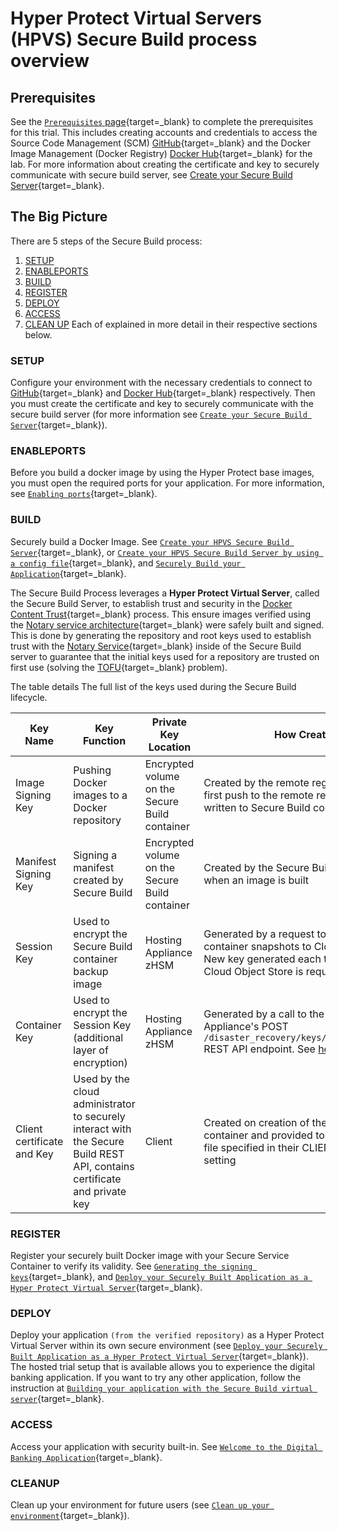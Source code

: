 # Hyper Protect Virtual Servers (HPVS) Secure Build process overview

## Prerequisites

See the [`Prerequisites` page](../prerequisites.md){target=_blank} to complete the prerequisites for this trial. This includes creating accounts and credentials to access the Source Code Management (SCM) [GitHub](https://github.com){target=_blank} and the Docker Image Management (Docker Registry) [Docker Hub](https://hub.docker.com/){target=_blank} for the lab. For more information about creating the certificate and key to securely communicate with secure build server, see [Create your Secure Build Server](create-server.md){target=_blank}.

## The Big Picture

There are 5 steps of the Secure Build process:

1. [SETUP](#setup)
2. [ENABLEPORTS](#enableports)
2. [BUILD](#build)
3. [REGISTER](#register)
4. [DEPLOY](#deploy)
5. [ACCESS](#access)
6. [CLEAN UP](#cleanup)
   Each of  explained in more detail in their respective sections below.

### SETUP

Configure your environment with the necessary credentials to connect to [GitHub](https://github.com){target=_blank} and [Docker Hub](https://hub.docker.com/){target=_blank} respectively. Then you must create the certificate and key to securely communicate with the secure build server (for more information see [`Create your Secure Build Server`](create-server.md){target=_blank}).

### ENABLEPORTS

Before you build a docker image by using the Hyper Protect base images, you must open the required ports for your application. For more information, see [`Enabling ports`](sbs-ports-setup.md){target=_blank}.

### BUILD

Securely build a Docker Image. See [`Create your HPVS Secure Build Server`](create-server.md){target=_blank}, or [`Create your HPVS Secure Build Server by using a config file`](create-server-hpvsdeploy.md){target=_blank}, and [`Securely Build your Application`](build.md){target=_blank}.

The Secure Build Process leverages a **Hyper Protect Virtual Server**, called the Secure Build Server, to establish trust and security in the [Docker Content Trust](https://docs.docker.com/engine/security/trust/content_trust/){target=_blank} process. This ensure images verified using the [Notary service architecture](https://docs.docker.com/notary/service_architecture/){target=_blank} were safely built and signed. This is done by generating the repository and root keys used to establish trust with the [Notary Service](https://docs.docker.com/notary/service_architecture/){target=_blank} inside of the Secure Build server to guarantee that the initial keys used for a repository are trusted on first use (solving the [TOFU](https://en.wikipedia.org/wiki/Trust_on_first_use){target=_blank} problem).

The table details The full list of the keys used during the Secure Build lifecycle.

| Key Name  | Key Function | Private Key Location | How Created | Owned by Whom |
|---|---|---|---|---|
| Image Signing Key | Pushing Docker images to a Docker repository | Encrypted volume on the Secure Build container | Created by the remote registry server on first push to the remote repository, and written to Secure Build container |  ISV or application developer  |
| Manifest Signing Key | Signing a manifest created by Secure Build | Encrypted volume on the Secure Build container | Created by the Secure Build container when an image is built |  ISV or application developer |
| Session Key | Used to encrypt the Secure Build container backup image | Hosting Appliance zHSM | Generated by a request to backup container snapshots to Cloud Object Store. New key generated each time backup to Cloud Object Store is requested |   Cloud administrator |
| Container Key | Used to encrypt the Session Key (additional layer of encryption) | Hosting Appliance zHSM | Generated by a call to the Hosting Appliance's POST `/disaster_recovery/keys/{container_name}` REST API endpoint. See [here](https://pages.github.ibm.com/ZaaS/scaas/release-docs/release_3.4.0/openapi-docs/#operation/generate_key) |  Cloud administrator |
| Client certificate and Key | Used by the cloud administrator to securely interact with the Secure Build REST API, contains certificate and private key | Client | Created on creation of the Secure Build container and provided to the client as the file specified in their CLIENT_CRT_KEY setting | Cloud administrator |


### REGISTER

Register your securely built Docker image with your Secure Service Container to verify its validity. See [`Generating the signing keys`](../byoi/gen_sign_key.md){target=_blank}, and [`Deploy your Securely Built Application as a Hyper Protect Virtual Server`](deploy-app.md){target=_blank}.


### DEPLOY

Deploy your application `(from the verified repository)` as a Hyper Protect Virtual Server within its own secure environment (see [`Deploy your Securely Built Application as a Hyper Protect Virtual Server`](deploy-app.md){target=_blank}). The hosted trial setup that is available allows you to experience the digital banking application. If you want to try any other application, follow the instruction at [`Building your application with the Secure Build virtual server`](https://www.ibm.com/support/knowledgecenter/SSHPMH_1.2.x/topics/build_app_withsb.html){target=_blank}.

### ACCESS

Access your application with security built-in. See [`Welcome to the Digital Banking Application`](digital_banking.md){target=_blank}.

### CLEANUP

Clean up your environment for future users (see [`Clean up your environment`](cleanup.md){target=_blank}).
